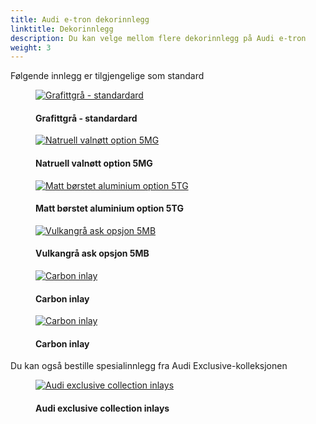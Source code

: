 ```yaml
---
title: Audi e-tron dekorinnlegg
linktitle: Dekorinnlegg
description: Du kan velge mellom flere dekorinnlegg på Audi e-tron
weight: 3
---
```

<!-- markdownlint-disable MD033 -->

Følgende innlegg er tilgjengelige som standard


<figure>
    <a href="https://media.electrichasgoneaudi.net/multimedia/models/e-tron/interior/inlays/inlays_graphitegrey_1.jpg">
        <img src="https://media.electrichasgoneaudi.net/multimedia/models/e-tron/interior/inlays/inlays_graphitegrey_1s.jpg"
        alt="Grafittgrå - standardard" title="Grafittgrå - standardard">
    </a>
    <figcaption><h4>Grafittgrå - standardard</h4></figcaption>
</figure>

<figure>
    <a href="https://media.electrichasgoneaudi.net/multimedia/models/e-tron/interior/inlays/inlay_valnut.jpg">
        <img src="https://media.electrichasgoneaudi.net/multimedia/models/e-tron/interior/inlays/inlay_valnuts.jpg"
        alt="Natruell valnøtt option 5MG" title="Natruell valnøtt option 5MG">
    </a>
    <figcaption><h4>Natruell valnøtt option 5MG</h4></figcaption>
</figure>

<figure>
    <a href="https://media.electrichasgoneaudi.net/multimedia/models/e-tron/interior/inlays/inlays_aluminium.jpg">
        <img src="https://media.electrichasgoneaudi.net/multimedia/models/e-tron/interior/inlays/inlays_aluminiums.jpg"
        alt="Matt børstet aluminium option 5TG" title="Matt børstet aluminium option 5TG">
    </a>
    <figcaption><h4>Matt børstet aluminium option 5TG</h4></figcaption>
</figure>

<figure>
    <a href="https://media.electrichasgoneaudi.net/multimedia/models/e-tron/interior/inlays/inlays_vulcangrey.jpg">
        <img src="https://media.electrichasgoneaudi.net/multimedia/models/e-tron/interior/inlays/inlays_vulcangreys.jpg"
        alt="Vulkangrå ask opsjon 5MB" title="Vulkangrå ask opsjon 5MB">
    </a>
    <figcaption><h4>Vulkangrå ask opsjon 5MB</h4></figcaption>
</figure>

<figure>
    <a href="https://media.electrichasgoneaudi.net/multimedia/models/e-tron/interior/inlays/carbon.jpg">
        <img src="https://media.electrichasgoneaudi.net/multimedia/models/e-tron/interior/inlays/carbons.jpg"
        alt="Carbon inlay" title="Carbon inlay">
    </a>
    <figcaption><h4>Carbon inlay</h4></figcaption>
</figure>

<figure>
    <a href="https://media.electrichasgoneaudi.net/multimedia/models/e-tron/interior/inlays/carbon_2.jpg">
        <img src="https://media.electrichasgoneaudi.net/multimedia/models/e-tron/interior/inlays/carbon_2s.jpg"
        alt="Carbon inlay" title="Carbon inlay">
    </a>
    <figcaption><h4>Carbon inlay</h4></figcaption>
</figure>

Du kan også bestille spesialinnlegg fra Audi Exclusive-kolleksjonen

<figure>
    <a href="https://media.electrichasgoneaudi.net/multimedia/models/e-tron/interior/inlays/inlay_audiexlusive.jpg">
        <img src="https://media.electrichasgoneaudi.net/multimedia/models/e-tron/interior/inlays/inlay_audiexlusives.jpg"
        alt="Audi exclusive collection inlays" title="Audi exclusive collection inlays">
    </a>
    <figcaption><h4>Audi exclusive collection inlays</h4></figcaption>
</figure>